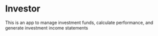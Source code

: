 # Investor
This is an app to manage investment funds, calculate performance, and generate investment income statements

